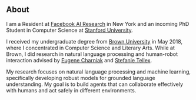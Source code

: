 ## About

I am a Resident at [Facebook AI Research](https://research.fb.com/category/facebook-ai-research/) in New York
and an incoming PhD Student in Computer Science at [Stanford University](https://cs.stanford.edu/).

I received my undergraduate degree from [Brown University](https://www.brown.edu/) in May 2018, where I concentrated in 
Computer Science and Literary Arts. While at Brown, I did research in natural language processing and human-robot 
interaction advised by [Eugene Charniak](http://cs.brown.edu/people/echarnia/) and [Stefanie Tellex](http://cs.brown.edu/people/stellex/).

My research focuses on natural language processing and machine learning, specifically developing robust models for 
grounded language understanding. My goal is to build agents that can collaborate effectively with humans and act safely
in different environments.